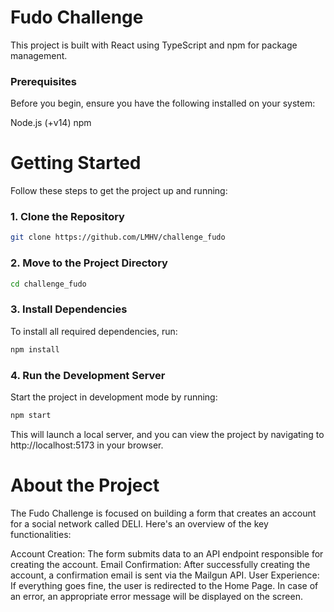 # Fudo Challenge

This project is built with React using TypeScript and npm for package management.

### Prerequisites

Before you begin, ensure you have the following installed on your system:

Node.js (+v14)
npm

# Getting Started

Follow these steps to get the project up and running:

### 1. Clone the Repository
```bash
git clone https://github.com/LMHV/challenge_fudo
```

### 2. Move to the Project Directory
```bash
cd challenge_fudo
```

### 3. Install Dependencies
To install all required dependencies, run:

```bash
npm install
```

### 4. Run the Development Server
Start the project in development mode by running:

```bash
npm start
```
This will launch a local server, and you can view the project by navigating to http://localhost:5173 in your browser.

# About the Project

The Fudo Challenge is focused on building a form that creates an account for a social network called DELI. Here's an overview of the key functionalities:

Account Creation: The form submits data to an API endpoint responsible for creating the account.
Email Confirmation: After successfully creating the account, a confirmation email is sent via the Mailgun API.
User Experience:
If everything goes fine, the user is redirected to the Home Page.
In case of an error, an appropriate error message will be displayed on the screen.
